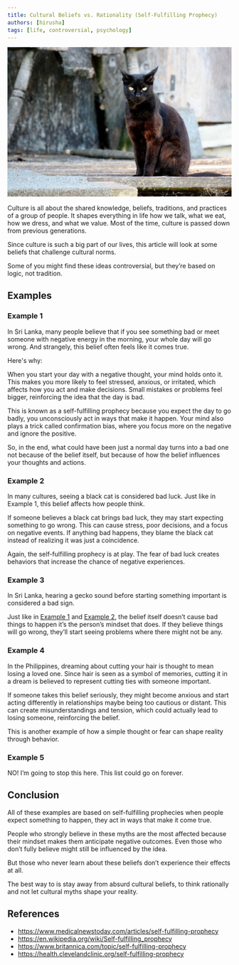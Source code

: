 ```yaml
---
title: Cultural Beliefs vs. Rationality (Self-Fulfilling Prophecy)
authors: [hirusha]
tags: [life, controversial, psychology]
---
```


![](./image.jpg)

Culture is all about the shared knowledge, beliefs, traditions, and practices of a group of people. It shapes everything in life how we talk, what we eat, how we dress, and what we value. Most of the time, culture is passed down from previous generations.

Since culture is such a big part of our lives, this article will look at some beliefs that challenge cultural norms.

Some of you might find these ideas controversial, but they’re based on logic, not tradition.

<!--truncate-->

## Examples

### Example 1

In Sri Lanka, many people believe that if you see something bad or meet someone with negative energy in the morning, your whole day will go wrong. And strangely, this belief often feels like it comes true.

Here's why:

When you start your day with a negative thought, your mind holds onto it. This makes you more likely to feel stressed, anxious, or irritated, which affects how you act and make decisions. Small mistakes or problems feel bigger, reinforcing the idea that the day is bad.

This is known as a self-fulfilling prophecy because you expect the day to go badly, you unconsciously act in ways that make it happen. Your mind also plays a trick called confirmation bias, where you focus more on the negative and ignore the positive.

So, in the end, what could have been just a normal day turns into a bad one not because of the belief itself, but because of how the belief influences your thoughts and actions.

### Example 2

In many cultures, seeing a black cat is considered bad luck. Just like in Example 1, this belief affects how people think.

If someone believes a black cat brings bad luck, they may start expecting something to go wrong. This can cause stress, poor decisions, and a focus on negative events. If anything bad happens, they blame the black cat instead of realizing it was just a coincidence.

Again, the self-fulfilling prophecy is at play. The fear of bad luck creates behaviors that increase the chance of negative experiences.

### Example 3

In Sri Lanka, hearing a gecko sound before starting something important is considered a bad sign.

Just like in [Example 1](#example-1) and [Example 2](#example-2), the belief itself doesn’t cause bad things to happen it’s the person’s mindset that does. If they believe things will go wrong, they’ll start seeing problems where there might not be any.

### Example 4

In the Philippines, dreaming about cutting your hair is thought to mean losing a loved one. Since hair is seen as a symbol of memories, cutting it in a dream is believed to represent cutting ties with someone important.

If someone takes this belief seriously, they might become anxious and start acting differently in relationships maybe being too cautious or distant. This can create misunderstandings and tension, which could actually lead to losing someone, reinforcing the belief.

This is another example of how a simple thought or fear can shape reality through behavior.

### Example 5

NO! I’m going to stop this here. This list could go on forever.

## Conclusion

All of these examples are based on self-fulfilling prophecies when people expect something to happen, they act in ways that make it come true.

People who strongly believe in these myths are the most affected because their mindset makes them anticipate negative outcomes. Even those who don’t fully believe might still be influenced by the idea.

But those who never learn about these beliefs don’t experience their effects at all.

The best way to is stay away from absurd cultural beliefs, to think rationally and not let cultural myths shape your reality.

## References

- https://www.medicalnewstoday.com/articles/self-fulfilling-prophecy
- https://en.wikipedia.org/wiki/Self-fulfilling_prophecy
- https://www.britannica.com/topic/self-fulfilling-prophecy
- https://health.clevelandclinic.org/self-fulfilling-prophecy
